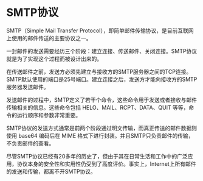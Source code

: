 # SMTP协议

SMTP（Simple Mail Transfer Protocol），即简单邮件传输协议，是目前互联网上使用的邮件传送的主要协议之一。

一封邮件的发送需要经历三个阶段：建立连接、传送邮件、关闭连接。SMTP协议就是为了实现这个过程而被设计出来的。

在传送邮件之前，发送方必须先建立与接收方的SMTP服务器之间的TCP连接。SMTP默认使用的端口是25号端口。建立连接之后，发送方才能向接收方的SMTP服务器发送邮件。

发送邮件的过程中，SMTP定义了若干个命令，这些命令用于发送或者接收与邮件传输相关的信息。这些命令包括 HELO、MAIL、RCPT、DATA、QUIT 等等，命令的运行顺序和参数非常重要。

SMTP协议的发送方式通常是前两个阶段通过明文传输，而真正传送的邮件数据则使用 base64 编码后在 MIME 格式下进行封装。并且SMTP只负责邮件的传输，不负责邮件的查看。

尽管SMTP协议已经有20多年的历史了，但由于其在日常生活和工作中的广泛应用，协议本身的安全性和实用性仍受到了高度评价。事实上，Internet上所有邮件的发送和传输，都离不开SMTP协议。